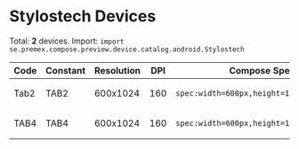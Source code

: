# Stylostech Devices

Total: **2** devices. Import: `import se.premex.compose.preview.device.catalog.android.Stylostech`

| Code | Constant | Resolution | DPI | Compose Spec | Preview Usage |
|------|----------|------------|-----|-------------|---------------|
| Tab2 | TAB2 | 600x1024 | 160 | `spec:width=600px,height=1024px,dpi=160` | `@Preview(device = Stylostech.TAB2)` |
| TAB4 | TAB4 | 600x1024 | 160 | `spec:width=600px,height=1024px,dpi=160` | `@Preview(device = Stylostech.TAB4)` |

<!-- Generated automatically. Do not edit manually. -->
